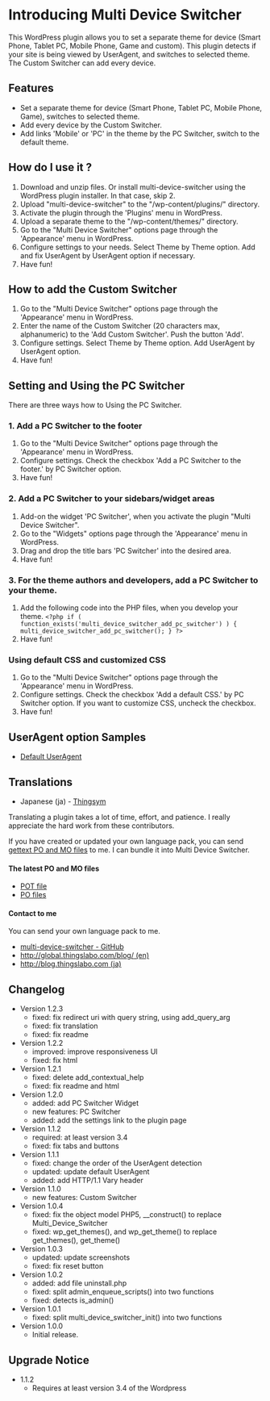 # Introducing Multi Device Switcher

This WordPress plugin allows you to set a separate theme for device (Smart Phone, Tablet PC, Mobile Phone, Game and custom).
This plugin detects if your site is being viewed by UserAgent, and switches to selected theme.
The Custom Switcher can add every device.

## Features

- Set a separate theme for device (Smart Phone, Tablet PC, Mobile Phone, Game), switches to selected theme.
- Add every device by the Custom Switcher.
- Add links 'Mobile' or 'PC' in the theme by the PC Switcher, switch to the default theme.

## How do I use it ?

1. Download and unzip files. Or install multi-device-switcher using the WordPress plugin installer. In that case, skip 2.
2. Upload "multi-device-switcher" to the "/wp-content/plugins/" directory.
3. Activate the plugin through the 'Plugins' menu in WordPress.
4. Upload a separate theme to the "/wp-content/themes/" directory.
5. Go to the "Multi Device Switcher" options page through the 'Appearance' menu in WordPress.
6. Configure settings to your needs. Select Theme by Theme option. Add and fix UserAgent by UserAgent option if necessary.
7. Have fun!

## How to add the Custom Switcher

1. Go to the "Multi Device Switcher" options page through the 'Appearance' menu in WordPress.
2. Enter the name of the Custom Switcher (20 characters max, alphanumeric) to the 'Add Custom Switcher'. Push the button 'Add'.
3. Configure settings. Select Theme by Theme option. Add UserAgent by UserAgent option.
4. Have fun!

## Setting and Using the PC Switcher

There are three ways how to Using the PC Switcher.

### 1. Add a PC Switcher to the footer

1. Go to the "Multi Device Switcher" options page through the 'Appearance' menu in WordPress.
2. Configure settings. Check the checkbox 'Add a PC Switcher to the footer.' by PC Switcher option.
3. Have fun!

### 2. Add a PC Switcher to your sidebars/widget areas

1. Add-on the widget 'PC Switcher', when you activate the plugin "Multi Device Switcher".
2. Go to the "Widgets" options page through the 'Appearance' menu in WordPress.
3. Drag and drop the title bars 'PC Switcher' into the desired area.
4. Have fun!

### 3. For the theme authors and developers, add a PC Switcher to your theme.

1. Add the following code into the PHP files, when you develop your theme.
 `<?php if ( function_exists('multi_device_switcher_add_pc_switcher') ) { multi_device_switcher_add_pc_switcher(); } ?>`
2. Have fun!

### Using default CSS and customized CSS

1. Go to the "Multi Device Switcher" options page through the 'Appearance' menu in WordPress.
2. Configure settings. Check the checkbox 'Add a default CSS.' by PC Switcher option. If you want to customize CSS, uncheck the checkbox.
3. Have fun!

## UserAgent option Samples

* [Default UserAgent](https://github.com/thingsym/multi-device-switcher/wiki/Default-UserAgent)

## Translations

- Japanese (ja) - <a href="http://global.thingslabo.com/blog/">Thingsym</a>

Translating a plugin takes a lot of time, effort, and patience. I really appreciate the hard work from these contributors.

If you have created or updated your own language pack, you can send [gettext PO and MO files](http://codex.wordpress.org/Translating_WordPress) to me. I can bundle it into Multi Device Switcher.

#### The latest PO and MO files

- [POT file](http://plugins.svn.wordpress.org/multi-device-switcher/trunk/languages/multi-device-switcher.pot)
- [PO files](http://plugins.svn.wordpress.org/multi-device-switcher/trunk/languages/)

#### Contact to me

You can send your own language pack to me.

- [multi-device-switcher - GitHub](https://github.com/thingsym/multi-device-switcher)
- [http://global.thingslabo.com/blog/ (en)](http://global.thingslabo.com/blog/)
- [http://blog.thingslabo.com (ja)](http://blog.thingslabo.com)

## Changelog

* Version 1.2.3
	* fixed: fix redirect uri with query string, using add_query_arg
	* fixed: fix translation
	* fixed: fix readme
* Version 1.2.2
	* improved: improve responsiveness UI
	* fixed: fix html
* Version 1.2.1
	* fixed: delete add_contextual_help
	* fixed: fix readme and html
* Version 1.2.0
	* added: add PC Switcher Widget
	* new features: PC Switcher
	* added: add the settings link to the plugin page
* Version 1.1.2
	* required: at least version 3.4
	* fixed: fix tabs and buttons
* Version 1.1.1
	* fixed: change the order of the UserAgent detection
	* updated: update default UserAgent
	* added: add HTTP/1.1 Vary header
* Version 1.1.0
	* new features: Custom Switcher
* Version 1.0.4
	* fixed: fix the object model PHP5, __construct() to replace Multi_Device_Switcher
	* fixed: wp_get_themes(), and wp_get_theme() to replace get_themes(), get_theme()
* Version 1.0.3
	* updated: update screenshots
	* fixed: fix reset button
* Version 1.0.2
	* added: add file uninstall.php
	* fixed: split admin_enqueue_scripts() into two functions
	* fixed: detects is_admin()
* Version 1.0.1
	* fixed: split multi_device_switcher_init() into two functions
* Version 1.0.0
	* Initial release.

## Upgrade Notice

* 1.1.2
	* Requires at least version 3.4 of the Wordpress

